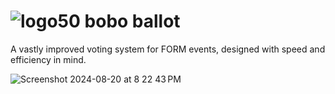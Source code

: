 # ![logo50](https://github.com/artbyFORM/bobo-ballot/assets/10319727/925b585d-e310-4a71-ab9d-be167c9a43a7) bobo ballot
A vastly improved voting system for FORM events, designed with speed and efficiency in mind.

![Screenshot 2024-08-20 at 8 22 43 PM](https://github.com/user-attachments/assets/fa8011c6-fa89-42fc-80af-29760a29eb59)

